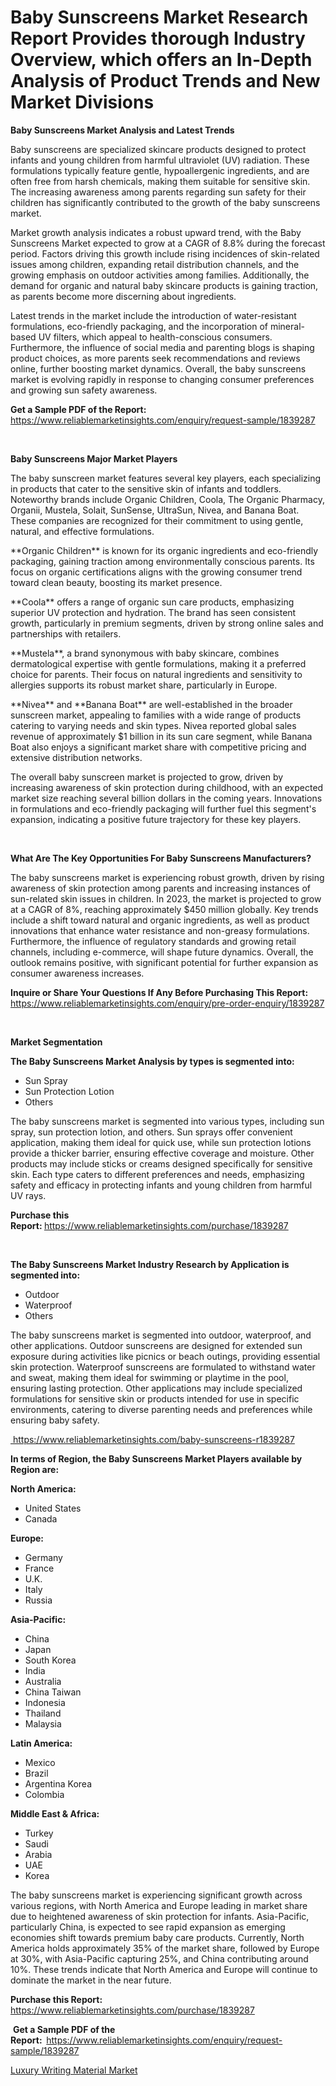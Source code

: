 <p><h1>Baby Sunscreens Market Research Report Provides thorough Industry Overview, which offers an In-Depth Analysis of Product Trends and New Market Divisions</h1></p><p><strong>Baby Sunscreens Market Analysis and Latest Trends</strong></p>
<p><p>Baby sunscreens are specialized skincare products designed to protect infants and young children from harmful ultraviolet (UV) radiation. These formulations typically feature gentle, hypoallergenic ingredients, and are often free from harsh chemicals, making them suitable for sensitive skin. The increasing awareness among parents regarding sun safety for their children has significantly contributed to the growth of the baby sunscreens market.</p><p>Market growth analysis indicates a robust upward trend, with the Baby Sunscreens Market expected to grow at a CAGR of 8.8% during the forecast period. Factors driving this growth include rising incidences of skin-related issues among children, expanding retail distribution channels, and the growing emphasis on outdoor activities among families. Additionally, the demand for organic and natural baby skincare products is gaining traction, as parents become more discerning about ingredients.</p><p>Latest trends in the market include the introduction of water-resistant formulations, eco-friendly packaging, and the incorporation of mineral-based UV filters, which appeal to health-conscious consumers. Furthermore, the influence of social media and parenting blogs is shaping product choices, as more parents seek recommendations and reviews online, further boosting market dynamics. Overall, the baby sunscreens market is evolving rapidly in response to changing consumer preferences and growing sun safety awareness.</p></p>
<p><strong>Get a Sample PDF of the Report:&nbsp;</strong> <a href="https://www.reliablemarketinsights.com/enquiry/request-sample/1839287?utm_campaign=2636&utm_medium=2&utm_source=Github&utm_content=ia&utm_term=05042025&utm_id=baby-sunscreens">https://www.reliablemarketinsights.com/enquiry/request-sample/1839287</a></p>
<p>&nbsp;</p>
<p><strong>Baby Sunscreens Major Market Players</strong></p>
<p><p>The baby sunscreen market features several key players, each specializing in products that cater to the sensitive skin of infants and toddlers. Noteworthy brands include Organic Children, Coola, The Organic Pharmacy, Organii, Mustela, Solait, SunSense, UltraSun, Nivea, and Banana Boat. These companies are recognized for their commitment to using gentle, natural, and effective formulations.</p><p>**Organic Children** is known for its organic ingredients and eco-friendly packaging, gaining traction among environmentally conscious parents. Its focus on organic certifications aligns with the growing consumer trend toward clean beauty, boosting its market presence. </p><p>**Coola** offers a range of organic sun care products, emphasizing superior UV protection and hydration. The brand has seen consistent growth, particularly in premium segments, driven by strong online sales and partnerships with retailers.</p><p>**Mustela**, a brand synonymous with baby skincare, combines dermatological expertise with gentle formulations, making it a preferred choice for parents. Their focus on natural ingredients and sensitivity to allergies supports its robust market share, particularly in Europe.</p><p>**Nivea** and **Banana Boat** are well-established in the broader sunscreen market, appealing to families with a wide range of products catering to varying needs and skin types. Nivea reported global sales revenue of approximately $1 billion in its sun care segment, while Banana Boat also enjoys a significant market share with competitive pricing and extensive distribution networks.</p><p>The overall baby sunscreen market is projected to grow, driven by increasing awareness of skin protection during childhood, with an expected market size reaching several billion dollars in the coming years. Innovations in formulations and eco-friendly packaging will further fuel this segment's expansion, indicating a positive future trajectory for these key players.</p></p>
<p>&nbsp;</p>
<p><strong>What Are The Key Opportunities For Baby Sunscreens Manufacturers?</strong></p>
<p><p>The baby sunscreens market is experiencing robust growth, driven by rising awareness of skin protection among parents and increasing instances of sun-related skin issues in children. In 2023, the market is projected to grow at a CAGR of 8%, reaching approximately $450 million globally. Key trends include a shift toward natural and organic ingredients, as well as product innovations that enhance water resistance and non-greasy formulations. Furthermore, the influence of regulatory standards and growing retail channels, including e-commerce, will shape future dynamics. Overall, the outlook remains positive, with significant potential for further expansion as consumer awareness increases.</p></p>
<p><strong>Inquire or Share Your Questions If Any Before Purchasing This Report:</strong> <a href="https://www.reliablemarketinsights.com/enquiry/pre-order-enquiry/1839287?utm_campaign=2636&utm_medium=2&utm_source=Github&utm_content=ia&utm_term=05042025&utm_id=baby-sunscreens">https://www.reliablemarketinsights.com/enquiry/pre-order-enquiry/1839287</a></p>
<p>&nbsp;</p>
<p><strong>Market Segmentation</strong></p>
<p><strong>The Baby Sunscreens Market Analysis by types is segmented into:</strong></p>
<p><ul><li>Sun Spray</li><li>Sun Protection Lotion</li><li>Others</li></ul></p>
<p><p>The baby sunscreens market is segmented into various types, including sun spray, sun protection lotion, and others. Sun sprays offer convenient application, making them ideal for quick use, while sun protection lotions provide a thicker barrier, ensuring effective coverage and moisture. Other products may include sticks or creams designed specifically for sensitive skin. Each type caters to different preferences and needs, emphasizing safety and efficacy in protecting infants and young children from harmful UV rays.</p></p>
<p><strong>Purchase this Report:&nbsp;</strong><a href="https://www.reliablemarketinsights.com/purchase/1839287?utm_campaign=2636&utm_medium=2&utm_source=Github&utm_content=ia&utm_term=05042025&utm_id=baby-sunscreens">https://www.reliablemarketinsights.com/purchase/1839287</a></p>
<p>&nbsp;</p>
<p><strong>The Baby Sunscreens Market Industry Research by Application is segmented into:</strong></p>
<p><ul><li>Outdoor</li><li>Waterproof</li><li>Others</li></ul></p>
<p><p>The baby sunscreens market is segmented into outdoor, waterproof, and other applications. Outdoor sunscreens are designed for extended sun exposure during activities like picnics or beach outings, providing essential skin protection. Waterproof sunscreens are formulated to withstand water and sweat, making them ideal for swimming or playtime in the pool, ensuring lasting protection. Other applications may include specialized formulations for sensitive skin or products intended for use in specific environments, catering to diverse parenting needs and preferences while ensuring baby safety.</p></p>
<p><a href="https://www.reliablemarketinsights.com/baby-sunscreens-r1839287?utm_campaign=2636&utm_medium=2&utm_source=Github&utm_content=ia&utm_term=05042025&utm_id=baby-sunscreens">&nbsp;https://www.reliablemarketinsights.com/baby-sunscreens-r1839287</a></p>
<p><strong>In terms of Region, the Baby Sunscreens Market Players available by Region are:</strong></p>
<p>
    <p> <strong> North America: </strong>
        <ul>
            <li>United States</li>
            <li>Canada</li>
        </ul>
        </p> 
    <p> <strong> Europe: </strong>
        <ul>
            <li>Germany</li>
            <li>France</li>
            <li>U.K.</li>
            <li>Italy</li>
            <li>Russia</li>
        </ul>
        </p> 
    <p> <strong> Asia-Pacific: </strong>
        <ul>
            <li>China</li>
            <li>Japan</li>
            <li>South Korea</li>
            <li>India</li>
            <li>Australia</li>
            <li>China Taiwan</li>
            <li>Indonesia</li>
            <li>Thailand</li>
            <li>Malaysia</li>
        </ul>
        </p> 
    <p> <strong> Latin America: </strong>
        <ul>
            <li>Mexico</li>
            <li>Brazil</li>
            <li>Argentina Korea</li>
            <li>Colombia</li>
        </ul>
        </p> 
    <p> <strong> Middle East & Africa: </strong>
        <ul>
            <li>Turkey</li>
            <li>Saudi</li>
            <li>Arabia</li>
            <li>UAE</li>
            <li>Korea</li>
        </ul>
    </p>
    </p>
<p><p>The baby sunscreens market is experiencing significant growth across various regions, with North America and Europe leading in market share due to heightened awareness of skin protection for infants. Asia-Pacific, particularly China, is expected to see rapid expansion as emerging economies shift towards premium baby care products. Currently, North America holds approximately 35% of the market share, followed by Europe at 30%, with Asia-Pacific capturing 25%, and China contributing around 10%. These trends indicate that North America and Europe will continue to dominate the market in the near future.</p></p>
<p><strong>Purchase this Report: </strong><a href="https://www.reliablemarketinsights.com/purchase/1839287?utm_campaign=2636&utm_medium=2&utm_source=Github&utm_content=ia&utm_term=05042025&utm_id=baby-sunscreens">https://www.reliablemarketinsights.com/purchase/1839287</a></p>
<p>&nbsp;<strong>Get a Sample PDF of the Report:&nbsp;&nbsp;</strong><a href="https://www.reliablemarketinsights.com/enquiry/request-sample/1839287?utm_campaign=2636&utm_medium=2&utm_source=Github&utm_content=ia&utm_term=05042025&utm_id=baby-sunscreens">https://www.reliablemarketinsights.com/enquiry/request-sample/1839287</a></p>
<p><strong></strong></p>
<p><p><a href="https://github.com/raeezkenedz/Market-Research-Report-List-1/blob/main/luxury-writing-material-market.md?utm_campaign=2636&utm_medium=2&utm_source=Github&utm_content=ia&utm_term=05042025&utm_id=baby-sunscreens">Luxury Writing Material Market</a></p></p>